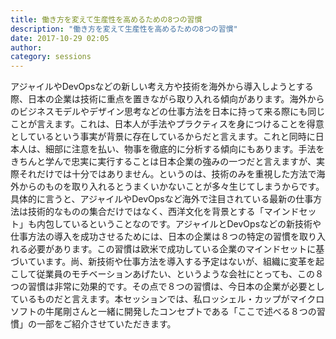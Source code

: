 ```yaml
---
title: 働き方を変えて生産性を高めるための8つの習慣
description: "働き方を変えて生産性を高めるための8つの習慣"
date: 2017-10-29 02:05
author: 
category: sessions
---
```

アジャイルやDevOpsなどの新しい考え方や技術を海外から導入しようとする際、日本の企業は技術に重点を置きながら取り入れる傾向があります。海外からのビジネスモデルやデザイン思考などの仕事方法を日本に持って来る際にも同じことが言えます。これは、日本人が手法やプラクティスを身につけることを得意としているという事実が背景に存在しているからだと言えます。これと同時に日本人は、細部に注意を払い、物事を徹底的に分析する傾向にもあります。手法をきちんと学んで忠実に実行することは日本企業の強みの一つだと言えますが、実際それだけでは十分ではありません。というのは、技術のみを重視した方法で海外からのものを取り入れるとうまくいかないことが多々生じてしまうからです。具体的に言うと、アジャイルやDevOpsなど海外で注目されている最新の仕事方法は技術的なものの集合だけではなく、西洋文化を背景とする「マインドセット」も内包しているということなのです。アジャイルとDevOpsなどの新技術や仕事方法の導入を成功させるためには、日本の企業は８つの特定の習慣を取り入れる必要があります。この習慣は欧米で成功している企業のマインドセットに基づいています。尚、新技術や仕事方法を導入する予定はないが、組織に変革を起こして従業員のモチベーションあげたい、というような会社にとっても、この８つの習慣は非常に効果的です。その点で８つの習慣は、今日本の企業が必要としているものだと言えます。本セッションでは、私ロッシェル・カップがマイクロソフトの牛尾剛さんと一緒に開発したコンセプトである「ここで述べる８つの習慣」の一部をご紹介させていただきます。